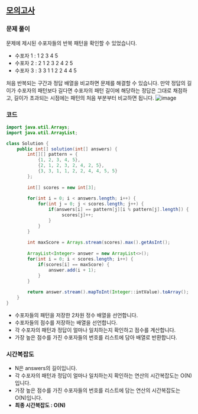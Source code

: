## [모의고사](https://school.programmers.co.kr/learn/courses/30/lessons/42840) 
### 문제 풀이
문제에 제시된 수포자들의 반복 패턴을 확인할 수 있었습니다. 
- 수포자 1 : 1 2 3 4 5
- 수포자 2 : 2 1 2 3 2 4 2 5
- 수포자 3 : 3 3 1 1 2 2 4 4 5
  
처음 반복되는 구간과 정답 배열을 비교하면 문제를 해결할 수 있습니다. 만약 정답의 길이가 수포자의 패턴보다 길다면 수포자의 패턴 길이에 해당하는 정답은 그대로 채점하고, 길이가 초과되는 시점에는 패턴의 처음 부분부터 비교하면 됩니다.
![image](https://github.com/user-attachments/assets/b5138acc-bde1-432c-8c32-f38c72ca1731)



### 코드
```Java
import java.util.Arrays;
import java.util.ArrayList;

class Solution {
    public int[] solution(int[] answers) {
        int[][] pattern = {
            {1, 2, 3, 4, 5},
            {2, 1, 2, 3, 2, 4, 2, 5},
            {3, 3, 1, 1, 2, 2, 4, 4, 5, 5}
        };
        
        int[] scores = new int[3];
        
        for(int i = 0; i < answers.length; i++) {
            for(int j = 0; j < scores.length; j++) {
                if(answers[i] == pattern[j][i % pattern[j].length]) {
                     scores[j]++;
                }
            }
        }
        
        int maxScore = Arrays.stream(scores).max().getAsInt();
        
        ArrayList<Integer> answer = new ArrayList<>();
        for(int i = 0; i < scores.length; i++) {
            if(scores[i] == maxScore) {
                answer.add(i + 1);
            }
        }
        
        return answer.stream().mapToInt(Integer::intValue).toArray();
    }
}
```
- 수포자들의 패턴을 저장한 2차원 정수 배열을 선언합니다.
- 수포자들의 점수를 저장하는 배열을 선언합니다.
- 각 수포자의 패턴과 정답이 얼마나 일치하는지 확인하고 점수를 계산합니다.
- 가장 높은 점수를 가진 수포자들의 번호를 리스트에 담아 배열로 반환합니다.

### 시간복잡도
- N은 answers의 길이입니다.
- 각 수포자의 패턴과 정답이 얼마나 일치하는지 확인하는 연산의 시간복잡도는 O(N)입니다. 
- 가장 높은 점수를 가진 수포자들의 번호를 리스트에 담는 연산의 시간복잡도는 O(N)입니다.
- **최종 시간복잡도 : O(N)**
